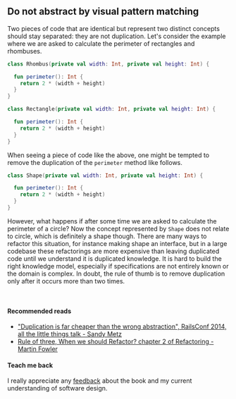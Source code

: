 ## Do not abstract by visual pattern matching
Two pieces of code that are identical but represent two distinct concepts should stay separated: they are not duplication.
Let's consider the example where we are asked to calculate the perimeter of rectangles and rhombuses.

```kotlin
class Rhombus(private val width: Int, private val height: Int) {

  fun perimeter(): Int {
    return 2 * (width + height)
  }
}

class Rectangle(private val width: Int, private val height: Int) {

  fun perimeter(): Int {
    return 2 * (width + height)
  }
}
```

When seeing a piece of code like the above, one might be tempted to remove the duplication of the `perimeter` method like follows.

```kotlin
class Shape(private val width: Int, private val height: Int) {

  fun perimeter(): Int {
    return 2 * (width + height)
  }
}
```

However, what happens if after some time we are asked to calculate the perimeter of a circle? Now the concept represented
by `Shape` does not relate to circle, which is definitely a shape though. There are many ways to refactor this situation,
for instance making shape an interface, but in a large codebase these refactorings are more expensive than leaving duplicated code
until we understand it is duplicated knowledge. It is hard to build the right knowledge model, especially if specifications
are not entirely known or the domain is complex. In doubt, the rule of thumb is to remove duplication only after it occurs
more than two times.

<br/>  

#### Recommended reads
* ["Duplication is far cheaper than the wrong abstraction", RailsConf 2014, all the little things talk - Sandy Metz](https://sandimetz.com/blog/2016/1/20/the-wrong-abstraction)  
* [Rule of three, When we should Refactor? chapter 2 of Refactoring - Martin Fowler](https://www.goodreads.com/en/book/show/44936.Refactoring)

#### Teach me back
I really appreciate any [feedback](../introduction/introduction.html#teach-me-back) about the book and my current understanding of software design.